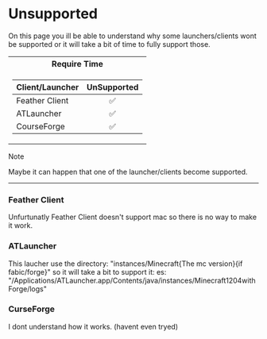 # Unsupported

On this page you ill be able to understand why some launchers/clients wont be supported or it will take a bit of time to fully support those.

<table>
<tr>
        <th>Require Time</th>
</tr>
<tr><td>
    
| Client/Launcher | UnSupported |
| ------- | :-------: |
| Feather Client| :white_check_mark: |
| ATLauncher   |  :white_check_mark: |
| CourseForge   | :white_check_mark: |

</td></tr>
</table>

> [!Note]
> Maybe it can happen that one of the launcher/clients become supported.

---

### Feather Client

Unfurtunatly Feather Client doesn't support mac so there is no way to make it work.

### ATLauncher

This laucher use the directory: "instances/Minecraft{The mc version}{if fabic/forge}" so it will take a bit to support it:
es: "/Applications/ATLauncher.app/Contents/java/instances/Minecraft1204withForge/logs"

### CurseForge

I dont understand how it works. (havent even tryed)
